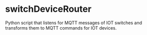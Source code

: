 # switchDeviceRouter
Python script that listens for MQTT messages of IOT switches and transforms them to MQTT commands for IOT devices.

